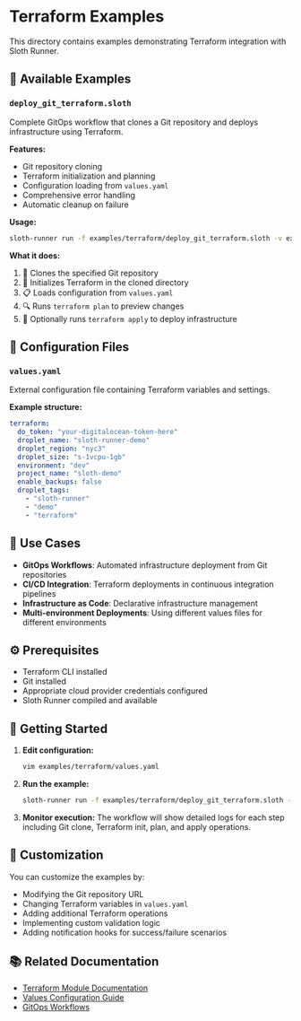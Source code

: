 # Terraform Examples

This directory contains examples demonstrating Terraform integration with Sloth Runner.

## 📁 Available Examples

### `deploy_git_terraform.sloth`
Complete GitOps workflow that clones a Git repository and deploys infrastructure using Terraform.

**Features:**
- Git repository cloning
- Terraform initialization and planning
- Configuration loading from `values.yaml`
- Comprehensive error handling
- Automatic cleanup on failure

**Usage:**
```bash
sloth-runner run -f examples/terraform/deploy_git_terraform.sloth -v examples/terraform/values.yaml deploy_git_terraform
```

**What it does:**
1. 📡 Clones the specified Git repository
2. 🔧 Initializes Terraform in the cloned directory
3. 📋 Loads configuration from `values.yaml`
4. 🔍 Runs `terraform plan` to preview changes
5. 🚀 Optionally runs `terraform apply` to deploy infrastructure

## 📄 Configuration Files

### `values.yaml`
External configuration file containing Terraform variables and settings.

**Example structure:**
```yaml
terraform:
  do_token: "your-digitalocean-token-here"
  droplet_name: "sloth-runner-demo"
  droplet_region: "nyc3"
  droplet_size: "s-1vcpu-1gb"
  environment: "dev"
  project_name: "sloth-demo"
  enable_backups: false
  droplet_tags:
    - "sloth-runner"
    - "demo"
    - "terraform"
```

## 🎯 Use Cases

- **GitOps Workflows**: Automated infrastructure deployment from Git repositories
- **CI/CD Integration**: Terraform deployments in continuous integration pipelines
- **Infrastructure as Code**: Declarative infrastructure management
- **Multi-environment Deployments**: Using different values files for different environments

## ⚙️ Prerequisites

- Terraform CLI installed
- Git installed
- Appropriate cloud provider credentials configured
- Sloth Runner compiled and available

## 🚀 Getting Started

1. **Edit configuration:**
   ```bash
   vim examples/terraform/values.yaml
   ```

2. **Run the example:**
   ```bash
   sloth-runner run -f examples/terraform/deploy_git_terraform.sloth -v examples/terraform/values.yaml deploy_git_terraform
   ```

3. **Monitor execution:**
   The workflow will show detailed logs for each step including Git clone, Terraform init, plan, and apply operations.

## 🔧 Customization

You can customize the examples by:
- Modifying the Git repository URL
- Changing Terraform variables in `values.yaml`
- Adding additional Terraform operations
- Implementing custom validation logic
- Adding notification hooks for success/failure scenarios

## 📚 Related Documentation

- [Terraform Module Documentation](../../docs/modules/terraform.md)
- [Values Configuration Guide](../../docs/configuration/values.md)
- [GitOps Workflows](../../docs/workflows/gitops.md)